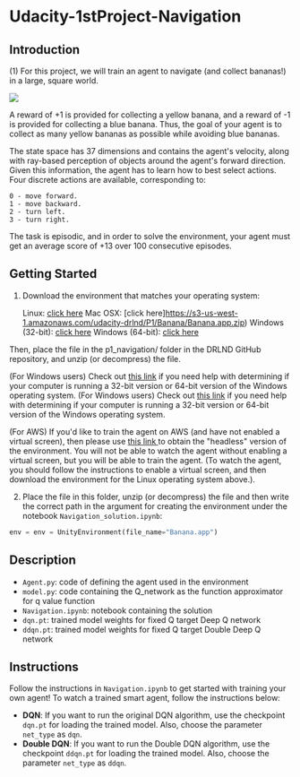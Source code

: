 # Udacity-1stProject-Navigation

## Introduction

(1) For this project, we will train an agent to navigate (and collect bananas!) in a large, square world.

![](banana.gif)

A reward of +1 is provided for collecting a yellow banana, and a reward of -1 is provided for collecting a blue banana. Thus, the goal of your agent is to collect as many yellow bananas as possible while avoiding blue bananas.

The state space has 37 dimensions and contains the agent's velocity, along with ray-based perception of objects around the agent's forward direction. Given this information, the agent has to learn how to best select actions. Four discrete actions are available, corresponding to:

    0 - move forward.
    1 - move backward.
    2 - turn left.
    3 - turn right.

The task is episodic, and in order to solve the environment, your agent must get an average score of +13 over 100 consecutive episodes.

## Getting Started

1. Download the environment that matches your operating system:

    Linux: [click here](https://s3-us-west-1.amazonaws.com/udacity-drlnd/P1/Banana/Banana_Linux.zip)
    Mac OSX: [click here]https://s3-us-west-1.amazonaws.com/udacity-drlnd/P1/Banana/Banana.app.zip)
    Windows (32-bit): [click here](https://s3-us-west-1.amazonaws.com/udacity-drlnd/P1/Banana/Banana_Windows_x86.zip)
    Windows (64-bit): [click here](https://s3-us-west-1.amazonaws.com/udacity-drlnd/P1/Banana/Banana_Windows_x86_64.zip)

Then, place the file in the p1_navigation/ folder in the DRLND GitHub repository, and unzip (or decompress) the file.

(For Windows users) Check out [this link](https://support.microsoft.com/en-us/help/827218/how-to-determine-whether-a-computer-is-running-a-32-bit-version-or-64) if you need help with determining if your computer is running a 32-bit version or 64-bit version of the Windows operating system.
(For Windows users) Check out [this link]() if you need help with determining if your computer is running a 32-bit version or 64-bit version of the Windows operating system.

(For AWS) If you'd like to train the agent on AWS (and have not enabled a virtual screen), then please use [this link ](https://github.com/Unity-Technologies/ml-agents/blob/master/docs/Training-on-Amazon-Web-Service.md)to obtain the "headless" version of the environment. You will not be able to watch the agent without enabling a virtual screen, but you will be able to train the agent. (To watch the agent, you should follow the instructions to enable a virtual screen, and then download the environment for the Linux operating system above.). 

2. Place the file in this folder, unzip (or decompress) the file and then write the correct path in the argument for creating the environment under the notebook `Navigation_solution.ipynb`:

```python
env = env = UnityEnvironment(file_name="Banana.app")

```
## Description  

- `Agent.py`: code of defining the agent used in the environment
- `model.py`: code containing the Q_network as the function approximator for q value function
- `Navigation.ipynb`: notebook containing the solution
- `dqn.pt`: trained model weights for fixed Q target Deep Q network
- `ddqn.pt`: trained model weights for fixed Q target Double Deep Q network

## Instructions  

Follow the instructions in `Navigation.ipynb` to get started with training your own agent! 
To watch a trained smart agent, follow the instructions below:

- **DQN**: If you want to run the original DQN algorithm, use the checkpoint `dqn.pt` for loading the trained model. Also, choose the parameter `net_type` as `dqn`.
- **Double DQN**: If you want to run the Double DQN algorithm, use the checkpoint `ddqn.pt` for loading the trained model. Also, choose the parameter `net_type` as `ddqn`.
